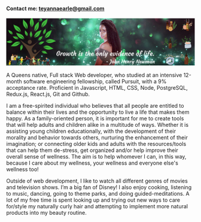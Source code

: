  #### Contact me: [teyannaearle@gmail.com](mailto:teyannaearle@gmail.com "Teyanna's Email") 
![catimage](https://github.com/teyannaearle/teyannaearle/blob/main/assets/Every%20great%20dream%20begins%20with%20a%20dreamer.png?raw=true)

A Queens native, Full stack Web developer, who studied at an intensive 12-month software engineering fellowship, called Pursuit, with a 9% acceptance rate. Proficient in Javascript, HTML, CSS, Node, PostgreSQL, Redux.js, React.js, Git and Github.

I am a free-spirited individual who believes that all people are entitled to balance within their lives and the opportunity to live a life that makes them happy. As a family-oriented person, it is important for me to create tools that will help adults and children alike in a multitude of ways. Whether it is assisting young children educationally, with the development of their morality and behavior towards others, nurturing the enhancement of their imagination; or connecting older kids and adults with the resources/tools that can help them de-stress, get organized and/or help improve their overall sense of wellness. The aim is to help whomever I can, in this way, because I care about my wellness, your wellness and everyone else's wellness too!

Outside of web development, I like to watch all different genres of movies and television shows. I’m a big fan of Disney! I also enjoy cooking, listening to music, dancing, going to theme parks, and doing guided-meditations. A lot of my free time is spent looking up and trying out new ways to care for/style my naturally curly hair and attempting to implement more natural products into my beauty routine. 





<!--
**teyannaearle/teyannaearle** is a ✨ _special_ ✨ repository because its `README.md` (this file) appears on your GitHub profile.

Here are some ideas to get you started:

- 🔭 I’m currently working on ...
- 🌱 I’m currently learning ...
- 👯 I’m looking to collaborate on ...
- 🤔 I’m looking for help with ...
- 💬 Ask me about ...
- 📫 How to reach me: ...
- 😄 Pronouns: ...
- ⚡ Fun fact: ...
-->
